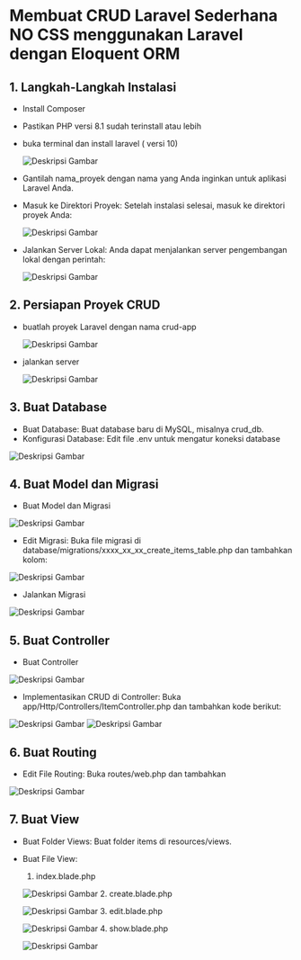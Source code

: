 # Membuat CRUD Laravel Sederhana NO CSS menggunakan Laravel dengan Eloquent ORM
## 1. Langkah-Langkah Instalasi
- Install Composer 
- Pastikan PHP versi 8.1 sudah terinstall atau lebih
- buka terminal dan install laravel ( versi 10)

    ![Deskripsi Gambar](./Gambar/image1.png)

- Gantilah nama_proyek dengan nama yang Anda inginkan untuk aplikasi Laravel Anda.
- Masuk ke Direktori Proyek: Setelah instalasi selesai, masuk ke direktori proyek Anda:
    
    ![Deskripsi Gambar](./Gambar/image2.png)
- Jalankan Server Lokal: Anda dapat menjalankan server pengembangan lokal dengan perintah:
    
    ![Deskripsi Gambar](./Gambar/image3.png)
## 2. Persiapan Proyek CRUD
- buatlah proyek Laravel dengan nama crud-app
    
    ![Deskripsi Gambar](./Gambar/image4.png)
- jalankan server
    
    ![Deskripsi Gambar](./Gambar/image5.png)
## 3. Buat Database
-   Buat Database: Buat database baru di MySQL, misalnya crud_db.
- Konfigurasi Database: Edit file .env untuk mengatur koneksi database

![Deskripsi Gambar](./Gambar/image6.png)
## 4. Buat Model dan Migrasi
- Buat Model dan Migrasi

![Deskripsi Gambar](./Gambar/image7.png)
- Edit Migrasi: Buka file migrasi di database/migrations/xxxx_xx_xx_create_items_table.php dan tambahkan kolom:

![Deskripsi Gambar](./Gambar/image8.png)
- Jalankan Migrasi

![Deskripsi Gambar](./Gambar/image9.png)
## 5. Buat Controller
- Buat Controller

![Deskripsi Gambar](./Gambar/image10.png)
- Implementasikan CRUD di Controller: Buka app/Http/Controllers/ItemController.php dan tambahkan kode berikut:

![Deskripsi Gambar](./Gambar/image11A.png)
![Deskripsi Gambar](./Gambar/image11B.png)

## 6. Buat Routing
-   Edit File Routing: Buka routes/web.php dan tambahkan

![Deskripsi Gambar](./Gambar/image12.png)

## 7. Buat View
- Buat Folder Views: Buat folder items di resources/views.
-   Buat File View:
     1. index.blade.php

     ![Deskripsi Gambar](./Gambar/image13.png)
     2. create.blade.php

     ![Deskripsi Gambar](./Gambar/image14.png)
     3. edit.blade.php

     ![Deskripsi Gambar](./Gambar/image15.png)
     4. show.blade.php

     ![Deskripsi Gambar](./Gambar/image16.png)
